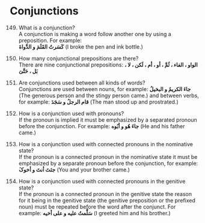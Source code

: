 Conjunctions
============

149. What is a conjunction?  
 A conjunction is making a word follow another one by using a
preposition. For example:  
**کَسَرتُ القَلَمَ و الدَّواةَ** (I broke the pen and ink bottle.)

150. How many conjunctional prepositions are there?  
 There are nine conjunctional prepositions: **الواو ، الفاء ، ثُمَّ ، أو
، أم ، لَکن ، لا ، بَل ، حَتَّیَ**

151. Are conjunctions used between all kinds of words?  
 Conjunctions are used between nouns, for example: **جاءَ الکریمُ و
البخیلُ** (The generous person and the stingy person came.) and between
verbs, for example: **قام الرجلُ و سَجَدَ** (The man stood up and
prostrated.)

152. How is a conjunction used with pronouns?  
 If the pronoun is implied it must be emphasized by a separated pronoun
before the conjunction. For example: **جاءَ هُو و أبُوه** (He and his
father came.)

153. How is a conjunction used with connected pronouns in the nominative
state?  
 If the pronoun is a connected pronoun in the nominative state it must
be emphasized by a separate pronoun before the conjunction, for example:
**جئتَ أنتَ و أخوکَ** (You and your brother came.)

154. How is a conjunction used with connected pronouns in the genitive
state?  
 If the pronoun is a connected pronoun in the genitive state the reason
for it being in the genitive state (the genitive preposition or the
prefixed noun) must be repeated before the word after the conjunct. For
example: **سَلَّمتُ علیه و علی أخیه** (I greeted him and his brother.)


